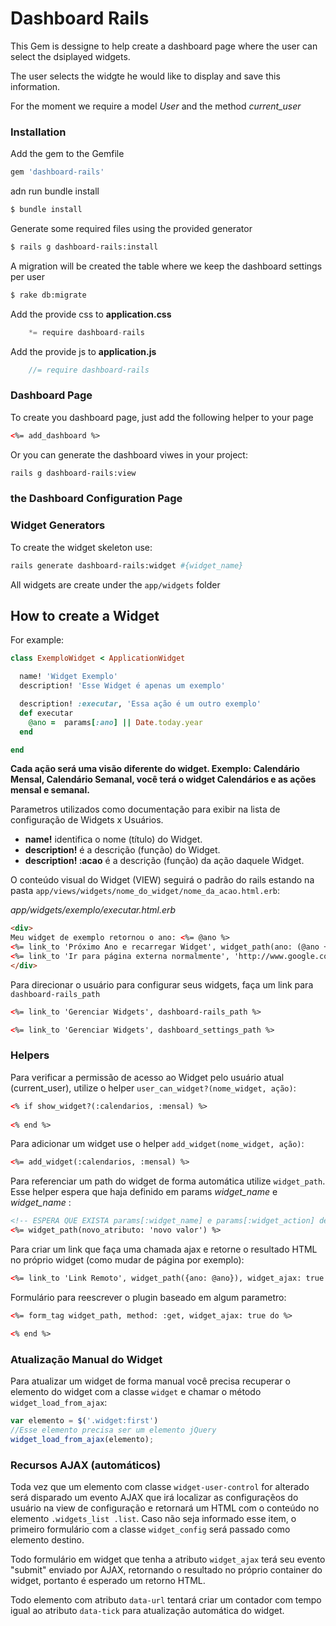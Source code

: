 # Dashboard Rails

This Gem is dessigne to help create a dashboard page where the user can select the dsiplayed widgets.

The user selects the widgte he would like to display and save this information.

For the moment we require a model *User* and the method *current_user* 

### Installation

Add the gem to the Gemfile

```ruby
gem 'dashboard-rails'
```
adn run bundle install

```sh
$ bundle install
```

Generate some required files using the provided generator
```sh
$ rails g dashboard-rails:install
```

A migration will be created the table where we keep the dashboard settings per user

```sh
$ rake db:migrate
```

Add the provide css to  **application.css**
```js
    *= require dashboard-rails
```

Add the provide js to **application.js**
```js
    //= require dashboard-rails
```

### Dashboard Page

To create you dashboard page, just add the following helper to your page

```html
<%= add_dashboard %>
```

Or you can generate the dashboard viwes in your project:
```sh
rails g dashboard-rails:view
```

### the Dashboard Configuration Page


### Widget Generators

To create the widget skeleton use:
```sh
rails generate dashboard-rails:widget #{widget_name}
```


All widgets are create under the `app/widgets` folder


## How to create a Widget

For example:

```ruby
class ExemploWidget < ApplicationWidget

  name! 'Widget Exemplo'
  description! 'Esse Widget é apenas um exemplo'

  description! :executar, 'Essa ação é um outro exemplo'
  def executar
    @ano =  params[:ano] || Date.today.year
  end

end
```

**Cada ação será uma visão diferente do widget. Exemplo: Calendário Mensal, Calendário Semanal, você terá o widget Calendários e as ações mensal e semanal.**

Parametros utilizados como documentação para exibir na lista de configuração de Widgets x Usuários.

- **name!** identifica o nome (título) do Widget. 
- **description!** é a descrição (função)  do Widget.
- **description! :acao** é a descrição (função) da ação daquele Widget.

O conteúdo visual do Widget (VIEW) seguirá o padrão do rails estando na pasta `app/views/widgets/nome_do_widget/nome_da_acao.html.erb`:

*app/widgets/exemplo/executar.html.erb*
```html
<div>
Meu widget de exemplo retornou o ano: <%= @ano %>
<%= link_to 'Próximo Ano e recarregar Widget', widget_path(ano: (@ano +1), widget_ajax: true %>
<%= link_to 'Ir para página externa normalmente', 'http://www.google.com.br/' %>
</div>
```

Para direcionar o usuário para configurar seus widgets, faça um link para `dashboard-rails_path`
```html
<%= link_to 'Gerenciar Widgets', dashboard-rails_path %>

<%= link_to 'Gerenciar Widgets', dashboard_settings_path %>


```

### Helpers

Para verificar a permissão de acesso ao Widget pelo usuário atual (current_user), utilize o helper `user_can_widget?(nome_widget, ação)`:
```html
<% if show_widget?(:calendarios, :mensal) %>
 
<% end %>
```

Para adicionar um widget use o helper `add_widget(nome_widget, ação)`:
```html
<%= add_widget(:calendarios, :mensal) %>
```

Para referenciar um path do widget de forma automática utilize `widget_path`. Esse helper espera que haja definido em params *widget_name* e *widget_name* :
```html
<!-- ESPERA QUE EXISTA params[:widget_name] e params[:widget_action] definidos -->
<%= widget_path(novo_atributo: 'novo valor') %>
``` 

Para criar um link que faça uma chamada ajax e retorne o resultado HTML no próprio widget (como mudar de página por exemplo):
```html
<%= link_to 'Link Remoto', widget_path({ano: @ano}), widget_ajax: true %>
```

Formulário para reescrever o plugin baseado em algum parametro:
```html
<%= form_tag widget_path, method: :get, widget_ajax: true do %>

<% end %>
```

### Atualização Manual do Widget

Para atualizar um widget de forma manual você precisa recuperar o elemento do widget com a classe `widget` e chamar o método `widget_load_from_ajax`:
```javascript
var elemento = $('.widget:first')
//Esse elemento precisa ser um elemento jQuery
widget_load_from_ajax(elemento);
```

### Recursos AJAX (automáticos)

Toda vez que um elemento com classe `widget-user-control` for alterado será disparado um evento AJAX que irá localizar as configuraçẽos do usuário na view de configuração e retornará um HTML com o conteúdo no elemento `.widgets_list .list`. Caso não seja informado esse item, o primeiro formulário com a classe `widget_config` será passado como elemento destino.

Todo formulário em widget que tenha a atributo `widget_ajax` terá seu evento "submit" enviado por AJAX, retornando o resultado no próprio container do widget, portanto é esperado um retorno HTML.
 
Todo elemento com atributo `data-url` tentará criar um contador com tempo igual ao atributo `data-tick` para atualização automática do widget.